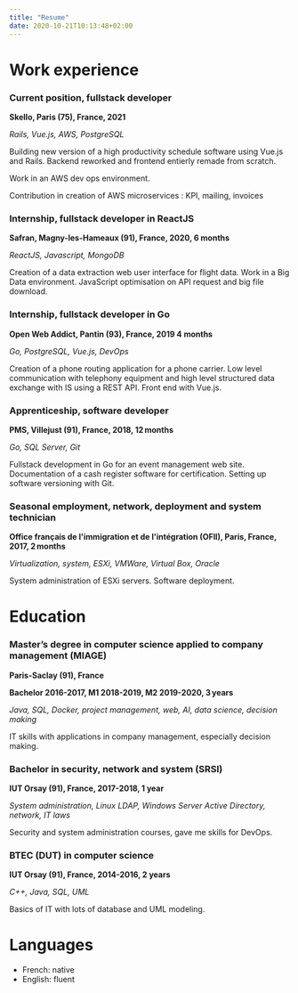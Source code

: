 ```yaml
---
title: "Resume"
date: 2020-10-21T10:13:48+02:00
---
```


# Work experience

### Current position, fullstack developer

**Skello, Paris (75), France, 2021**

_Rails, Vue.js, AWS, PostgreSQL_

Building new version of a high productivity schedule software using Vue.js and Rails.
Backend reworked and frontend entierly remade from scratch.

Work in an AWS dev ops environment.

Contribution in creation of AWS microservices : KPI, mailing, invoices

### Internship, fullstack developer in ReactJS

**Safran, Magny-les-Hameaux (91), France, 2020, 6 months**

_ReactJS, Javascript, MongoDB_

Creation of a data extraction web user interface for flight data. Work in a Big Data environment. JavaScript optimisation on API request and big file download.

### Internship, fullstack developer in Go

**Open Web Addict, Pantin (93), France, 2019 4 months**

_Go, PostgreSQL, Vue.js, DevOps_

Creation of a phone routing application for a phone carrier. Low level communication with telephony equipment and high level structured data exchange with IS using a REST API. Front end with Vue.js.

### Apprenticeship, software developer

**PMS, Villejust (91), France, 2018, 12 months**

_Go, SQL Server, Git_

Fullstack development in Go for an event management web site. Documentation of a cash register software for certification. Setting up software versioning with Git.

### Seasonal employment, network, deployment and system technician

**Office français de l'immigration et de l'intégration (OFII), Paris, France, 2017, 2 months**

_Virtualization, system, ESXi, VMWare, Virtual Box, Oracle_

System administration of ESXi servers. Software deployment.

# Education

### Master’s degree in computer science applied to company management (MIAGE)

**Paris-Saclay (91), France**

**Bachelor 2016-2017, M1 2018-2019, M2 2019-2020, 3 years**

_Java, SQL, Docker, project management, web, AI, data science, decision making_

IT skills with applications in company management, especially decision making.

### Bachelor in security, network and system (SRSI)

**IUT Orsay (91), France, 2017-2018, 1 year**

_System administration, Linux LDAP, Windows Server Active Directory, network, IT laws_

Security and system administration courses, gave me skills for DevOps.

### BTEC (DUT) in computer science

**IUT Orsay (91), France, 2014-2016, 2 years**

_C++, Java, SQL, UML_

Basics of IT with lots of database and UML modeling.

# Languages

* French: native
* English: fluent
